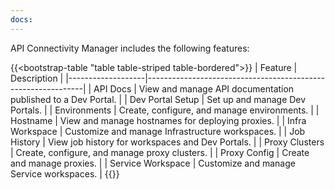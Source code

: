 ```yaml
---
docs:
---
```


API Connectivity Manager includes the following features:

{{<bootstrap-table "table table-striped table-bordered">}}
| Feature           | Description                                                  |
|-------------------|--------------------------------------------------------------|
| API Docs          | View and manage API documentation published to a Dev Portal. |
| Dev Portal Setup  | Set up and manage Dev Portals.                               |
| Environments      | Create, configure, and manage environments.                  |
| Hostname          | View and manage hostnames for deploying proxies.             |
| Infra Workspace   | Customize and manage Infrastructure workspaces.              |
| Job History       | View job history for workspaces and Dev Portals.             |
| Proxy Clusters    | Create, configure, and manage proxy clusters.                |
| Proxy Config      | Create and manage proxies.                                   |
| Service Workspace | Customize and manage Service workspaces.                     |
{{</bootstrap-table>}}
